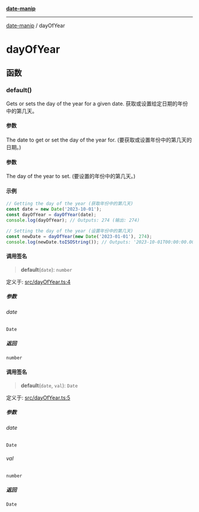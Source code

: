 [**date-manip**](index.md)

***

[date-manip](modules.md) / dayOfYear

# dayOfYear

## 函数

### default()

Gets or sets the day of the year for a given date.
获取或设置给定日期的年份中的第几天。

#### 参数

The date to get or set the day of the year for. (要获取或设置年份中的第几天的日期。)

#### 参数

The day of the year to set. (要设置的年份中的第几天。)

#### 示例

```ts
// Getting the day of the year (获取年份中的第几天)
const date = new Date('2023-10-01');
const dayOfYear = dayOfYear(date);
console.log(dayOfYear); // Outputs: 274 (输出: 274)

// Setting the day of the year (设置年份中的第几天)
const newDate = dayOfYear(new Date('2023-01-01'), 274);
console.log(newDate.toISOString()); // Outputs: '2023-10-01T00:00:00.000Z' (输出: '2023-10-01T00:00:00.000Z')
```

#### 调用签名

> **default**(`date`): `number`

定义于: [src/dayOfYear.ts:4](https://github.com/fengxinming/date-manip/blob/74162e61fff73f0ace27e57ce0b5395775c035f2/src/dayOfYear.ts#L4)

##### 参数

###### date

`Date`

##### 返回

`number`

#### 调用签名

> **default**(`date`, `val`): `Date`

定义于: [src/dayOfYear.ts:5](https://github.com/fengxinming/date-manip/blob/74162e61fff73f0ace27e57ce0b5395775c035f2/src/dayOfYear.ts#L5)

##### 参数

###### date

`Date`

###### val

`number`

##### 返回

`Date`
